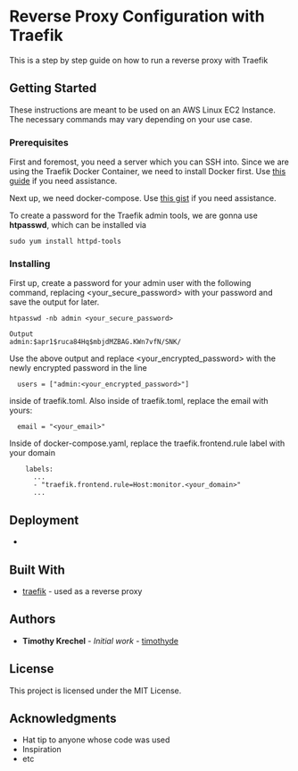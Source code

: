 # Reverse Proxy Configuration with Traefik

This is a step by step guide on how to run a reverse proxy with Traefik

## Getting Started

These instructions are meant to be used on an AWS Linux EC2 Instance. The necessary commands may vary depending on your use case.

### Prerequisites

First and foremost, you need a server which you can SSH into.
Since we are using the Traefik Docker Container, we need to install Docker first.
Use [this guide](https://docs.aws.amazon.com/AmazonECS/latest/developerguide/docker-basics.html#install_docker) if you need assistance.

Next up, we need docker-compose.
Use [this gist](https://gist.github.com/benfogel/041e3c4b8b856cdcdfd8d9d5aa0a7f73) if you need assistance.

To create a password for the Traefik admin tools, we are gonna use **htpasswd**, which can be installed via

```
sudo yum install httpd-tools
```

### Installing

First up, create a password for your admin user with the following command, replacing <your_secure_password> with your password and save the output for later.

```
htpasswd -nb admin <your_secure_password>

Output
admin:$apr1$ruca84Hq$mbjdMZBAG.KWn7vfN/SNK/
```

Use the above output and replace <your_encrypted_password> with the newly encrypted password in the line

```
  users = ["admin:<your_encrypted_password>"]
```

inside of traefik.toml.
Also inside of traefik.toml, replace the email with yours:

```
  email = "<your_email>"
```

Inside of docker-compose.yaml, replace the traefik.frontend.rule label with your domain

```
    labels:
      ...
      - "traefik.frontend.rule=Host:monitor.<your_domain>"
      ...
```

## Deployment

-

## Built With

- [traefik](https://traefik.io) - used as a reverse proxy

## Authors

- **Timothy Krechel** - _Initial work_ - [timothyde](https://timothy.de)

## License

This project is licensed under the MIT License.

## Acknowledgments

- Hat tip to anyone whose code was used
- Inspiration
- etc
